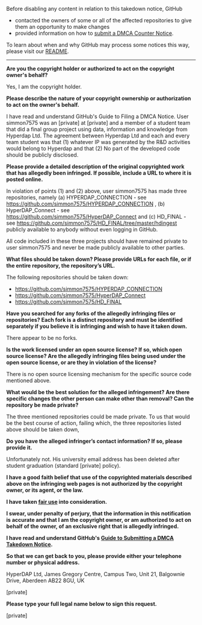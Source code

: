 Before disabling any content in relation to this takedown notice, GitHub
- contacted the owners of some or all of the affected repositories to give them an opportunity to make changes
- provided information on how to [submit a DMCA Counter Notice](https://docs.github.com/en/articles/guide-to-submitting-a-dmca-counter-notice).

To learn about when and why GitHub may process some notices this way, please visit our [README](https://github.com/github/dmca/blob/master/README.md).

---

**Are you the copyright holder or authorized to act on the copyright owner's behalf?**

Yes, I am the copyright holder.

**Please describe the nature of your copyright ownership or authorization to act on the owner's behalf.**

I have read and understand GitHub's Guide to Filing a DMCA Notice. User simmon7575 was an [private] at [private] and a member of a student team that did a final group project using data, information and knowledge from Hyperdap Ltd. The agreement between Hyperdap Ltd and each and every team student was that (1) whatever IP was generated by the R&D activities would belong to Hyperdap and that (2) No part of the developed code should be publicly disclosed.

**Please provide a detailed description of the original copyrighted work that has allegedly been infringed. If possible, include a URL to where it is posted online.**

In violation of points (1) and (2) above, user simmon7575 has made three repositories, namely (a) HYPERDAP_CONNECTION - see https://github.com/simmon7575/HYPERDAP_CONNECTION , (b) HyperDAP_Connect - see https://github.com/simmon7575/HyperDAP_Connect and (c) HD_FINAL - see https://github.com/simmon7575/HD_FINAL/tree/master/hdingest publicly available to anybody without even logging in GitHub.

All code included in these three projects should have remained private to user simmon7575 and never be made publicly available to other parties.

**What files should be taken down? Please provide URLs for each file, or if the entire repository, the repository’s URL.**

The following repositories should be taken down:  
- https://github.com/simmon7575/HYPERDAP_CONNECTION  
- https://github.com/simmon7575/HyperDAP_Connect  
- https://github.com/simmon7575/HD_FINAL

**Have you searched for any forks of the allegedly infringing files or repositories? Each fork is a distinct repository and must be identified separately if you believe it is infringing and wish to have it taken down.**

There appear to be no forks.

**Is the work licensed under an open source license? If so, which open source license? Are the allegedly infringing files being used under the open source license, or are they in violation of the license?**

There is no open source licensing mechanism for the specific source code mentioned above.

**What would be the best solution for the alleged infringement? Are there specific changes the other person can make other than removal? Can the repository be made private?**

The three mentioned repositories could be made private. To us that would be the best course of action, failing which, the three repositories listed above should be taken down,

**Do you have the alleged infringer’s contact information? If so, please provide it.**

Unfortunately not. His university email address has been deleted after student graduation (standard [private] policy).

**I have a good faith belief that use of the copyrighted materials described above on the infringing web pages is not authorized by the copyright owner, or its agent, or the law.**

**I have taken <a href="https://www.lumendatabase.org/topics/22">fair use</a> into consideration.**

**I swear, under penalty of perjury, that the information in this notification is accurate and that I am the copyright owner, or am authorized to act on behalf of the owner, of an exclusive right that is allegedly infringed.**

**I have read and understand GitHub's <a href="https://docs.github.com/articles/guide-to-submitting-a-dmca-takedown-notice/">Guide to Submitting a DMCA Takedown Notice</a>.**

**So that we can get back to you, please provide either your telephone number or physical address.**

HyperDAP Ltd, James Gregory Centre, Campus Two, Unit 21, Balgownie Drive, Aberdeen AB22 8GU, UK

[private]

**Please type your full legal name below to sign this request.**

[private]
